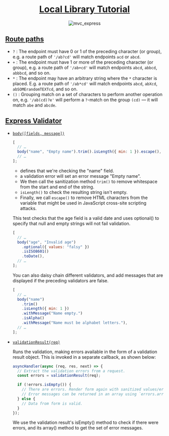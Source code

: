 <div align="center">
  <h1><a href="https://developer.mozilla.org/en-US/docs/Learn/Server-side/Express_Nodejs/Tutorial_local_library_website">Local Library Tutorial</a></h1>
  
  ![mvc_express](https://github.com/yousefelassal/LocalLibrary/assets/76617202/b14b051f-68cf-49ed-8d2c-c4599fea6f06)

</div>


## [Route paths](https://developer.mozilla.org/en-US/docs/Learn/Server-side/Express_Nodejs/routes#route_paths)


- `?` : The endpoint must have 0 or 1 of the preceding character (or group), e.g. a route path of `'/ab?cd'` will match endpoints `acd` or `abcd`.
- `+` : The endpoint must have 1 or more of the preceding character (or group), e.g. a route path of `'/ab+cd'` will match endpoints `abcd`, `abbcd`, `abbbcd`, and so on.
- `*` : The endpoint may have an arbitrary string where the `*` character is placed. E.g. a route path of `'/ab*cd'` will match endpoints `abcd`, `abXcd`, `abSOMErandomTEXTcd`, and so on.
- `()` : Grouping match on a set of characters to perform another operation on, e.g. `'/ab(cd)?e'` will perform a `?`-match on the group `(cd)` — it will match `abe` and `abcde`.

## [Express Validator](https://express-validator.github.io/docs)
- [`body([fields, message])`](https://express-validator.github.io/docs/api/check/#body)

  ```js
  [
    // …
    body("name", "Empty name").trim().isLength({ min: 1 }).escape(),
    // …
  ];
  ```
  - defines that we're checking the "name" field.
  - a validation error will set an error message "Empty name".
  - We then call the sanitization method `trim()` to remove whitespace from the start and end of the string.
  - `isLength()` to check the resulting string isn't empty.
  - Finally, we call `escape()` to remove HTML characters from the variable that might be used in JavaScript cross-site scripting attacks.

  This test checks that the age field is a valid date and uses optional() to specify that null and empty strings will not fail validation.

  ```js
  [
    // …
    body("age", "Invalid age")
      .optional({ values: "falsy" })
      .isISO8601()
      .toDate(),
    // …
  ];
  ```
  You can also daisy chain different validators, and add messages that are displayed if the preceding validators are false.
  ```js
  [
    // …
    body("name")
      .trim()
      .isLength({ min: 1 })
      .withMessage("Name empty.")
      .isAlpha()
      .withMessage("Name must be alphabet letters."),
    // …
  ];
  ```
- [`validationResult(req)`](https://express-validator.github.io/docs/api/validation-result/#validationresult)

  Runs the validation, making errors available in the form of a validation result object. This is invoked in a separate callback, as shown below:

  ```js  
  asyncHandler(async (req, res, next) => {
    // Extract the validation errors from a request.
    const errors = validationResult(req);
  
    if (!errors.isEmpty()) {
      // There are errors. Render form again with sanitized values/errors messages.
      // Error messages can be returned in an array using `errors.array()`.
    } else {
      // Data from form is valid.
    }
  });
  ```
  We use the validation result's isEmpty() method to check if there were errors, and its array() method to get the set of error messages.
